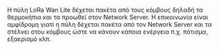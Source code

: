 Η πύλη LoRa Wan Lite δέχεται πακέτα από τους κόμβους δηλαδή τα θερμοκήπια και τα προωθεί στον Network Server. Η επικοινωνία είναι αμφίδρομη γιατί η πύλη δέχεται πακέτα από τον Network Server και τα στέλνει στου κόμβους ώστε να κάνουν κάποια ενέργεια π.χ. πότισμα, εξαερισμό κλπ.
<p align="center><img src="ethic3.png" width="800"></p>
